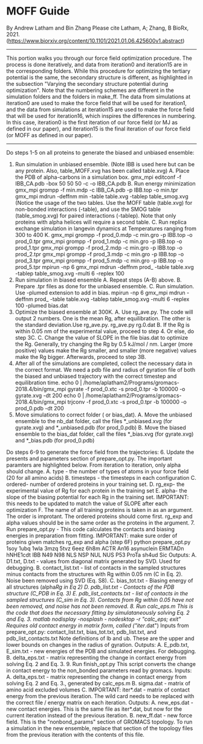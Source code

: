 # MOFF Guide
By Andrew Latham and Bin Zhang
Please cite Latham, A; Zhang, B BioRx, 2021. (https://www.biorxiv.org/content/10.1101/2021.01.06.425600v1.abstract)

-------------------------------------------------------------------------------------------------------------------------------------------------------------------------------------------------------------
This portion walks you through our force field optimization procedure. The process is done iteratively, and data from iteration0 and iteration15 are in the corresponding folders. While this procedure for optimizing the tertiary potential is the same, the secondary structure is different, as highlighted in the subsection "Varying the secondary structure potential during optimization".
Note that the numbering schemes are different in the simulation folders and the folders in make_ff. The data from simulations at iteration0 are used to make the force field that will be used for iteration1, and the data from simulations at iteration15 are used to make the force field that will be used for iteration16, which inspires the differences in numbering. In this case, iteration0 is the first iteration of our force field (or MJ as defined in our paper), and iteration15 is the final iteration of our force field (or MOFF as defined in our paper).

---------------------------------------------------------------------------------------------------------------------------------------------------------------------------------------------------------------

Do steps 1-5 on all proteins to generate the biased and unbiased ensemble:
1. Run simulation in unbiased ensemble. (Note IBB is used here but can be any protein. Also, table_MOFF.xvg has been called table.xvg)
        A. Place the PDB of alpha-carbons in a simulation box.
            gmx_mpi editconf -f IBB_CA.pdb -box 50 50 50 -c -o IBB_CA.pdb
        B. Run energy minimization
            gmx_mpi grompp -f min.mdp -c IBB_CA.pdb -p IBB.top -o min.tpr
            gmx_mpi mdrun -deffnm min -table table.xvg -tablep table_smog.xvg
            (Notice the usage of the two tables. Use the MOFF table (table.xvg) for non-bonded interactions (-table), and use the SMOG table (table_smog.xvg) for paired interactions (-tablep). Note that only proteins with alpha helices will require a second table.
        C. Run replica exchange simulation in langevin dynamics at Temperatures ranging from 300 to 400 K. 
            gmx_mpi grompp -f prod_0.mdp -c min.gro -p IBB.top -o prod_0.tpr
            gmx_mpi grompp -f prod_1.mdp -c min.gro -p IBB.top -o prod_1.tpr
            gmx_mpi grompp -f prod_2.mdp -c min.gro -p IBB.top -o prod_2.tpr
            gmx_mpi grompp -f prod_3.mdp -c min.gro -p IBB.top -o prod_3.tpr
            gmx_mpi grompp -f prod_5.mdp -c min.gro -p IBB.top -o prod_5.tpr
            mpirun -np 6 gmx_mpi mdrun -deffnm prod_ -table table.xvg -tablep table_smog.xvg -multi 6 -replex 100
2. Run simulation in biased ensemble
            A. Repeat steps (A-B) above.
            B. Prepare .tpr files as done for the unbiased ensemble.
            C. Run simulation. Use -plumed extension to add in bias.
            mpirun -np 6 gmx_mpi mdrun -deffnm prod_ -table table.xvg -tablep table_smog.xvg -multi 6 -replex 100 -plumed bias.dat
3. Optimize the biased ensemble at 300K. 
            A. Use rg_ave.py. The code will output 2 numbers. One is the mean Rg, after equilibration. The other is the standard deviation.Use rg_ave.py.
            rg_ave.py rg.0.dat
            B. If the Rg is within 0.05 nm of the experimental value, proceed to step 4. Or else, do step 3C.
            C. Change the value of SLOPE in the file bias.dat to optimize the Rg. Generally, try changing the Rg by 0.5 kJ/mol / nm. Larger (more positive) values make the Rg smaller, and smaller (more negative) values make the Rg bigger. Afterwards, proceed to step 3B.
4. After all of the simulations are completed, collect the necessary data in the correct format. We need a pdb file and radius of gyration file of both the biased and unbiased trajectory with the correct timestep and equilibration time.
        echo 0 | /home/aplatham2/Programs/gromacs-2018.4/bin/gmx_mpi gyrate -f prod_0.xtc -s prod_0.tpr -b 100000 -o gyrate.xvg  -dt 200
        echo 0 | /home/aplatham2/Programs/gromacs-2018.4/bin/gmx_mpi trjconv -f prod_0.xtc -s prod_0.tpr -b 100000 -o prod_0.pdb  -dt 200
5. Move simulations to correct folder ( or bias_dat).
        A. Move the unbiased ensemble to the nb_dat folder, call the files *_unbiased.xvg (for gyrate.xvg) and *_unbiased.pdb (for prod_0.pdb)
        B. Move the biased ensemble to the bias_dat folder, call the files *_bias.xvg (for gyrate.xvg) and *_bias.pdb (for prod_0.pdb)

Do steps 6-9 to generate the force field from the trajectories:
6. Update the presents and parameters section of prepare_opt.py. The important paramters are highlighted below. From iteration to iteration, only alpha should change.
        A. type - the number of types of atoms in your force field (20 for all amino acids)
        B. timesteps - the timesteps in each configuration
        C. ordered- number of ordered proteins in your training set.
        D. rg_exp- the experimental value of Rg for each protein in the training set
        E. alpha- the slope of the biasing potential for each Rg in the training set. IMPORTANT: this needs to be updated to match the value of SLOPE after each optimization
        F. The name of all training proteins is taken in as an argument. The order is improtant. The ordered proteins should come first. rg_exp and alpha values should be in the same order as the proteins in the argument.
7. Run prepare_opt.py - This code calculates the contacts and biasing energies in preparation from fitting. IMPORTANT: make sure order of proteins given matches rg_exp and alpha (step 6F)
        python prepare_opt.py 1soy  1ubq  1wla  3mzq  5tvz  6eez  6h8m  ACTR  An16 asynuclein  ERMTADn hNHE1cdt IBB N49 N98 NLS NSP NUL NUS P53 ProTa sh4ud Sic
        Outputs:
        A. D1.txt, D.txt - values from diagonal matrix generated by SVD. Used for debugging.
        B. contact_list.txt - list of contacts in the sampled structures minus contacts from the structures with Rg within 0.05 nm (C in Eq. 2). Noise been removed using SVD (Eq. S8).
        C. bias_tot.txt - Biasing energy of all structures (alpha*Rg in Eq 2)
        D. pdb_list.txt - Contacts of the PDB structure (C_PDB in Eq. 3)
        E. pdb_list_contacts.txt - list of contacts in the sampled structures (C_sim in Eq. 3). Contacts from Rg within 0.05 have not been removed, and noise has not been removed.
8. Run calc_eps.m
    This is the code that does the necessary fitting by simulataneously solving Eq. 2 and Eq. 3. 
    matlab nodisplay -nosplash - nodesktop -r "calc_eps; exit"
    Requires old contact energy in matrix form, called ("iter*.dat")
    Inputs from prepare_opt.py: contact_list.txt, bias_tot.txt, pdb_list.txt, and pdb_list_contacts.txt
    Note definitions of lb and ub. These are the upper and lower bounds on changes in the radius of gyration.
    Outputs:
        A. E_pdb.txt, E_sim.txt - new energies of the PDB and simulated energies. For debugging.
        B. delta_eps.txt - matrix representing the change in contact energy from solving Eq. 2 and Eq. 3.
9. Run finish_opt.py
    This script converts the change in contact energy to the non_bonded parameters read by gromacs.
    Inputs:
    A.  delta_eps.txt - matrix representing the change in contact energy from solving Eq. 2 and Eq. 3., generated by calc_eps.m
    B. sigma.dat - matrix of amino acid excluded volumes
    C. IMPORTANT: iter*.dat - matrix of contact energy from the previous iteration. The wild card needs to be replaced with the correct file / energy matrix on each iteration.
    Outputs:
    A. new_eps.dat - new contact energies. This is the same file as iter*.dat, but now for the current iteration instead of the previous iteration.
    B. new_ff.dat - new force field. This is the "nonbond_params" section of GROMACS topology. To run a simulation in the new ensemble, replace that section of the topology files from the previous iteration with the contents of this file.
            
